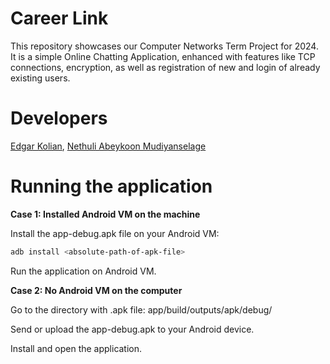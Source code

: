 # Career Link
This repository showcases our Computer Networks Term Project for 2024. 
It is a simple Online Chatting Application, enhanced with features like TCP connections, encryption, as well as registration of new and login of already existing users.
# Developers
<a href="https://github.com/kolianedgar"> Edgar Kolian</a>, <a href="https://github.com/nethuliabeykoon"> Nethuli Abeykoon Mudiyanselage</a>
# Running the application
**Case 1: Installed Android VM on the machine**

Install the app-debug.apk file on your Android VM:
```sh
adb install <absolute-path-of-apk-file>
```
Run the application on Android VM.

**Case 2: No Android VM on the computer**

Go to the directory with .apk file:
app/build/outputs/apk/debug/

Send or upload the app-debug.apk to your Android device.

Install and open the application.
